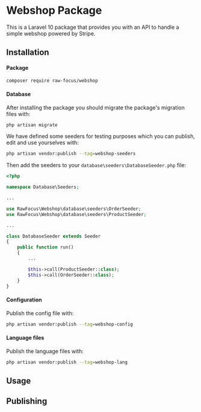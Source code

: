 # Webshop Package

This is a Laravel 10 package that provides you with an API to handle a simple webshop powered by Stripe.

## Installation

#### Package

```sh
composer require raw-focus/webshop
```

#### Database

After installing the package you should migrate the package's migration files with:
```sh
php artisan migrate
```

We have defined some seeders for testing purposes which you can publish, edit and use yourselves with:
```sh
php artisan vendor:publish --tag=webshop-seeders
```

Then add the seeders to your `database\seeders\DatabaseSeeder.php` file:
```php
<?php

namespace Database\Seeders;

...

use RawFocus\Webshop\database\seeders\OrderSeeder;
use RawFocus\Webshop\database\seeders\ProductSeeder;

...

class DatabaseSeeder extends Seeder
{
    public function run()
    {
        ...

        $this->call(ProductSeeder::class);
        $this->call(OrderSeeder::class);
    }
}
```

#### Configuration

Publish the config file with:
```sh
php artisan vendor:publish --tag=webshop-config
```

#### Language files

Publish the language files with:
```sh
php artisan vendor:publish --tag=webshop-lang
```

#### 
 
## Usage



## Publishing
